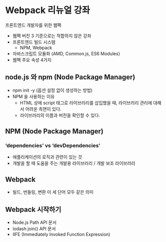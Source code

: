 # Webpack 리뉴얼 강좌
프론트엔드 개발자를 위한 웹팩

* 웹팩 버전 3 기준으로는 적합하지 않은 강좌
* 프론트엔드 빌드 시스템
    * NPM, Webpack
* 자바스크립트 모듈화 (AMD, Common.js, ES6 Modules)
* 웹팩 주요 속성 4가지


## node.js 와 npm (Node Package Manager)

* npm init -y (옵션 설정 없이 생성하는 방법)
* NPM 을 사용하는 이유
    * HTML 상에 script 태그로 라이브러리를 삽입했을 때, 라이브러리 관리에 대해서 어려운 측면이 있다.
    * 라이브러리의 이름과 버전을 확인할 수 있다.

## NPM (Node Package Manager)

### ‘dependencies’ vs ‘devDependencies’
* 애플리케이션의 로직과 관련이 있는 것
* 개발을 할 때 도움을 주는 개발용 라이브러리 / 개발 보조 라이브러리


## Webpack
* 빌드, 번들링, 변환 이 세 단어 모두 같은 의미


## Webpack 시작하기
* Node.js Path API 문서
* lodash join() API 문서
* IIFE (Immediately Invoked Function Expression)
